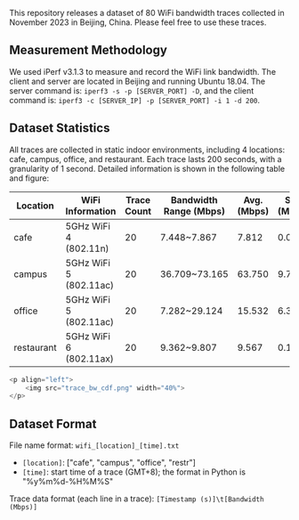 This repository releases a dataset of 80 WiFi bandwidth traces collected in November 2023 in Beijing, China. Please feel free to use these traces.

## Measurement Methodology 

We used iPerf v3.1.3 to measure and record the WiFi link bandwidth. The client and server are located in Beijing and running Ubuntu 18.04. The server command is: ``iperf3 -s -p [SERVER_PORT] -D``, and the client command is: ``iperf3 -c [SERVER_IP] -p [SERVER_PORT] -i 1 -d 200``.

## Dataset Statistics

All traces are collected in static indoor environments, including 4 locations: cafe, campus, office, and restaurant. Each trace lasts 200 seconds, with a granularity of 1 second. Detailed information is shown in the following table and figure:

| Location   | WiFi Information       | Trace Count | Bandwidth Range (Mbps) | Avg. (Mbps) | Std. (Mbps) |
| ---------- | ---------------------- | ----------- | ---------------------- | ----------- | ----------- |
| cafe       | 5GHz WiFi 4 (802.11n)  | 20          | 7.448~7.867            | 7.812       | 0.099       |
| campus     | 5GHz WiFi 5 (802.11ac) | 20          | 36.709~73.165          | 63.750      | 9.754       |
| office     | 5GHz WiFi 5 (802.11ac) | 20          | 7.282~29.124           | 15.532      | 6.334       |
| restaurant | 5GHz WiFi 6 (802.11ax) | 20          | 9.362~9.807            | 9.567       | 0.133       |

```javascript
<p align="left">
    <img src="trace_bw_cdf.png" width="40%">
</p>
```

## Dataset Format

File name format: ``wifi_[location]_[time].txt``

- ``[location]``: ["cafe", "campus", "office", "restr"]
- ``[time]``: start time of a trace (GMT+8); the format in Python is "%y%m%d-%H%M%S"

Trace data format (each line in a trace): ``[Timestamp (s)]\t[Bandwidth (Mbps)]``
